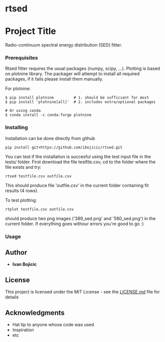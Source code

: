 # rtsed

# Project Title

Radio-continuum spectral energy distribution (SED) fitter.

### Prerequisites

Rtsed fitter requires the usual packages (numpy, scipy, ...). Plotting is based on plotnine library. The packager will attempt to install all required packages, if it fails please install them manually.

For plotnine:

```
$ pip install plotnine         # 1. should be sufficient for most
$ pip install 'plotnine[all]'  # 2. includes extra/optional packages

# Or using conda
$ conda install -c conda-forge plotnine
```

### Installing

Installation can be done directly from github

```
pip install git+https://github.com/ibojicic/rtsed.git
```

You can test if the installation is succesful using the test input file in the tests/ folder. First download the file testfile.csv, cd to the folder where the file exists and try:

```
rtsed testfile.csv outfile.csv
```
This should produce file 'outfile.csv' in the current folder containing fit results (4 rows). 

To test plotting:

```
rtplot testfile.csv outfile.csv
```

should produce two png images ('389_sed.png' and '580_sed.png') in the current folder. If everything goes withour errors you're good to go :)

### Usage


## Author

* **Ivan Bojicic** 


## License

This project is licensed under the MIT License - see the [LICENSE.md](LICENSE.md) file for details

## Acknowledgments

* Hat tip to anyone whose code was used
* Inspiration
* etc

